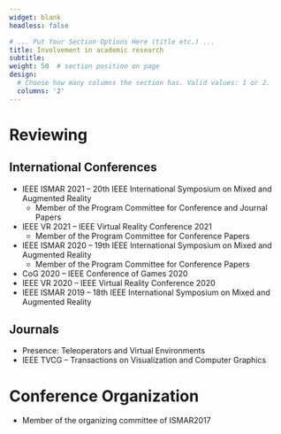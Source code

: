 ```yaml
---
widget: blank
headless: false

# ... Put Your Section Options Here (title etc.) ...
title: Involvement in academic research 
subtitle:
weight: 50  # section position on page
design:
  # Choose how many columns the section has. Valid values: 1 or 2.
  columns: '2'
---
```


# Reviewing

## International Conferences

* IEEE ISMAR 2021 – 20th IEEE International Symposium on Mixed and Augmented Reality
  * Member of the Program Committee for Conference and Journal Papers
* IEEE VR 2021 – IEEE Virtual Reality Conference 2021
  * Member of the Program Committee for Conference Papers
* IEEE ISMAR 2020 – 19th IEEE International Symposium on Mixed and Augmented Reality
  * Member of the Program Committee for Conference Papers
* CoG 2020 – IEEE Conference of Games 2020
* IEEE VR 2020 – IEEE Virtual Reality Conference 2020
* IEEE ISMAR 2019 – 18th IEEE International Symposium on Mixed and Augmented Reality 

## Journals

* Presence: Teleoperators and Virtual Environments
* IEEE TVCG – Transactions on Visualization and Computer Graphics

# Conference Organization

* Member of the organizing committee of ISMAR2017
